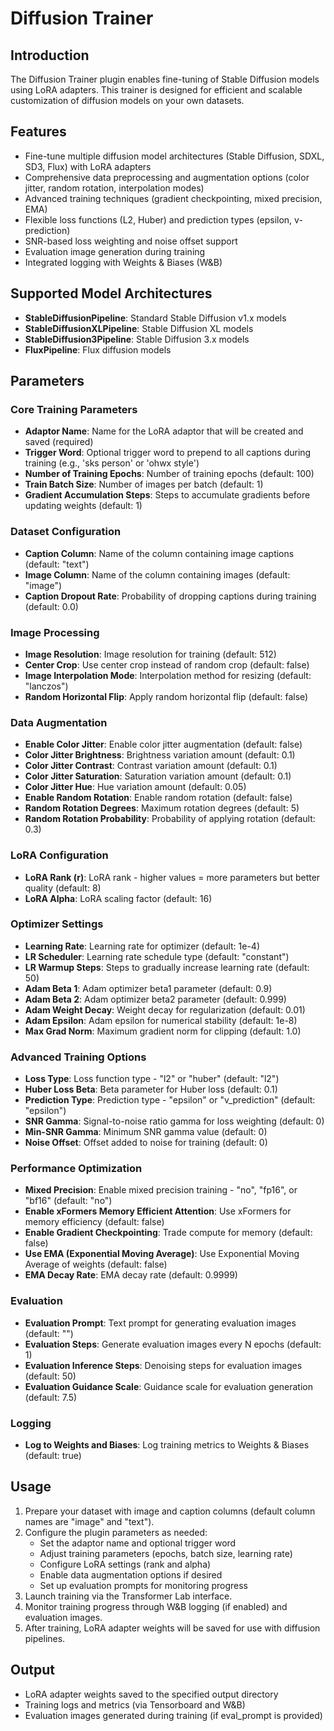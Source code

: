 # Diffusion Trainer

## Introduction

The Diffusion Trainer plugin enables fine-tuning of Stable Diffusion models using LoRA adapters. This trainer is designed for efficient and scalable customization of diffusion models on your own datasets.

## Features

- Fine-tune multiple diffusion model architectures (Stable Diffusion, SDXL, SD3, Flux) with LoRA adapters
- Comprehensive data preprocessing and augmentation options (color jitter, random rotation, interpolation modes)
- Advanced training techniques (gradient checkpointing, mixed precision, EMA)
- Flexible loss functions (L2, Huber) and prediction types (epsilon, v-prediction)
- SNR-based loss weighting and noise offset support
- Evaluation image generation during training
- Integrated logging with Weights & Biases (W&B)

## Supported Model Architectures

- **StableDiffusionPipeline**: Standard Stable Diffusion v1.x models
- **StableDiffusionXLPipeline**: Stable Diffusion XL models  
- **StableDiffusion3Pipeline**: Stable Diffusion 3.x models
- **FluxPipeline**: Flux diffusion models

## Parameters

### Core Training Parameters

- **Adaptor Name**: Name for the LoRA adaptor that will be created and saved (required)
- **Trigger Word**: Optional trigger word to prepend to all captions during training (e.g., 'sks person' or 'ohwx style')
- **Number of Training Epochs**: Number of training epochs (default: 100)
- **Train Batch Size**: Number of images per batch (default: 1)
- **Gradient Accumulation Steps**: Steps to accumulate gradients before updating weights (default: 1)

### Dataset Configuration

- **Caption Column**: Name of the column containing image captions (default: "text")
- **Image Column**: Name of the column containing images (default: "image")
- **Caption Dropout Rate**: Probability of dropping captions during training (default: 0.0)

### Image Processing

- **Image Resolution**: Image resolution for training (default: 512)
- **Center Crop**: Use center crop instead of random crop (default: false)
- **Image Interpolation Mode**: Interpolation method for resizing (default: "lanczos")
- **Random Horizontal Flip**: Apply random horizontal flip (default: false)

### Data Augmentation

- **Enable Color Jitter**: Enable color jitter augmentation (default: false)
- **Color Jitter Brightness**: Brightness variation amount (default: 0.1)
- **Color Jitter Contrast**: Contrast variation amount (default: 0.1) 
- **Color Jitter Saturation**: Saturation variation amount (default: 0.1)
- **Color Jitter Hue**: Hue variation amount (default: 0.05)
- **Enable Random Rotation**: Enable random rotation (default: false)
- **Random Rotation Degrees**: Maximum rotation degrees (default: 5)
- **Random Rotation Probability**: Probability of applying rotation (default: 0.3)

### LoRA Configuration

- **LoRA Rank (r)**: LoRA rank - higher values = more parameters but better quality (default: 8)
- **LoRA Alpha**: LoRA scaling factor (default: 16)

### Optimizer Settings

- **Learning Rate**: Learning rate for optimizer (default: 1e-4)
- **LR Scheduler**: Learning rate schedule type (default: "constant")
- **LR Warmup Steps**: Steps to gradually increase learning rate (default: 50)
- **Adam Beta 1**: Adam optimizer beta1 parameter (default: 0.9)
- **Adam Beta 2**: Adam optimizer beta2 parameter (default: 0.999)
- **Adam Weight Decay**: Weight decay for regularization (default: 0.01)
- **Adam Epsilon**: Adam epsilon for numerical stability (default: 1e-8)
- **Max Grad Norm**: Maximum gradient norm for clipping (default: 1.0)

### Advanced Training Options

- **Loss Type**: Loss function type - "l2" or "huber" (default: "l2")
- **Huber Loss Beta**: Beta parameter for Huber loss (default: 0.1)
- **Prediction Type**: Prediction type - "epsilon" or "v_prediction" (default: "epsilon")
- **SNR Gamma**: Signal-to-noise ratio gamma for loss weighting (default: 0)
- **Min-SNR Gamma**: Minimum SNR gamma value (default: 0)
- **Noise Offset**: Offset added to noise for training (default: 0)

### Performance Optimization

- **Mixed Precision**: Enable mixed precision training - "no", "fp16", or "bf16" (default: "no")
- **Enable xFormers Memory Efficient Attention**: Use xFormers for memory efficiency (default: false)
- **Enable Gradient Checkpointing**: Trade compute for memory (default: false)
- **Use EMA (Exponential Moving Average)**: Use Exponential Moving Average of weights (default: false)
- **EMA Decay Rate**: EMA decay rate (default: 0.9999)

### Evaluation

- **Evaluation Prompt**: Text prompt for generating evaluation images (default: "")
- **Evaluation Steps**: Generate evaluation images every N epochs (default: 1)
- **Evaluation Inference Steps**: Denoising steps for evaluation images (default: 50)
- **Evaluation Guidance Scale**: Guidance scale for evaluation generation (default: 7.5)

### Logging

- **Log to Weights and Biases**: Log training metrics to Weights & Biases (default: true)

## Usage

1. Prepare your dataset with image and caption columns (default column names are "image" and "text").
2. Configure the plugin parameters as needed:
   - Set the adaptor name and optional trigger word
   - Adjust training parameters (epochs, batch size, learning rate)
   - Configure LoRA settings (rank and alpha)
   - Enable data augmentation options if desired
   - Set up evaluation prompts for monitoring progress
3. Launch training via the Transformer Lab interface.
4. Monitor training progress through W&B logging (if enabled) and evaluation images.
5. After training, LoRA adapter weights will be saved for use with diffusion pipelines.

## Output

- LoRA adapter weights saved to the specified output directory
- Training logs and metrics (via Tensorboard and W&B)
- Evaluation images generated during training (if eval_prompt is provided)